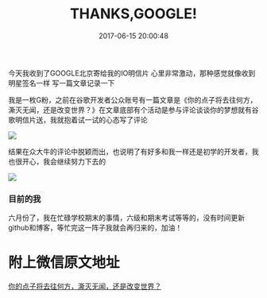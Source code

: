 ﻿---
title: 'THANKS,GOOGLE!'
date: 2017-06-15 20:00:48
tags: [google]
categories: note
---

今天我收到了GOOGLE北京寄给我的IO明信片
心里非常激动，那种感觉就像收到明星签名一样
写一篇文章记录一下

我是一枚G粉，之前在谷歌开发者公众账号有一篇文章是《你的点子将去往何方，澌灭无闻，还是改变世界？》在文章底部有个活动是参与评论谈谈你的梦想就有谷歌明信片送，我就抱着试一试的心态写了评论

![](http://op4e089f0.bkt.clouddn.com/Screenshot_20170615-201027.png)

结果在众大牛的评论中脱颖而出，也说明了有好多和我一样还是初学的开发者，我也很开心，我会继续努力下去的



![](http://op4e089f0.bkt.clouddn.com/postcard.jpg)

### 目前的我
六月份了，我在忙碌学校期末的事情，六级和期末考试等等的，没有时间更新github和博客，等忙完这一阵子我就会再归来的，加油！

# 附上微信原文地址
[你的点子将去往何方，澌灭无闻，还是改变世界？](http://mp.weixin.qq.com/s?__biz=MzAwODY4OTk2Mg==&mid=2652043743&idx=1&sn=8cdc7a8e046a2ac88c16d3fe17772031&chksm=808d599ab7fad08c73411fa59bef0ca1e23d53d162a27165ed9e6a62364f020878d546e6497c&mpshare=1&scene=23&srcid=0615JOPHDFPkYQHJnoLS995m#rd)